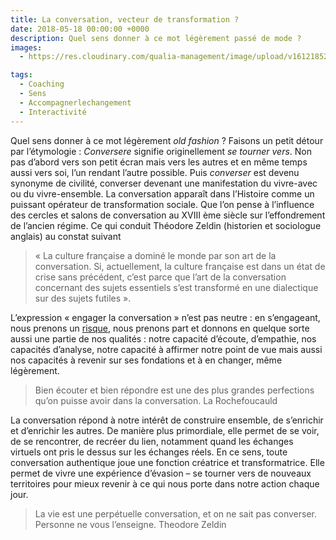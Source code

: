 ```yaml
---
title: La conversation, vecteur de transformation ?
date: 2018-05-18 00:00:00 +0000
description: Quel sens donner à ce mot légèrement passé de mode ?
images:
  - https://res.cloudinary.com/qualia-management/image/upload/v1612185239/tdf/joshua-ness-225844-unsplash_bsnekj.jpg

tags:
  - Coaching
  - Sens
  - Accompagnerlechangement
  - Interactivité
---
```


Quel sens donner à ce mot légèrement _old fashion_ ? Faisons un petit détour par l’étymologie : _Conversere_ signifie originellement _se tourner vers_. Non pas d’abord vers son petit écran mais vers les autres et en même temps aussi vers soi, l’un rendant l’autre possible. Puis _converser_ est devenu synonyme de civilité, converser devenant une manifestation du vivre-avec ou du vivre-ensemble. La conversation apparaît dans l’Histoire comme un puissant opérateur de transformation sociale. Que l’on pense à l’influence des cercles et salons de conversation au XVIII ème siècle sur l’effondrement de l’ancien régime. Ce qui conduit Théodore Zeldin (historien et sociologue anglais) au constat suivant

> « La culture française a dominé le monde par son art de la conversation. Si, actuellement, la culture française est dans un état de crise sans précédent, c’est parce que l’art de la conversation concernant des sujets essentiels s’est transformé en une dialectique sur des sujets futiles ».

L’expression « engager la conversation » n’est pas neutre : en s’engageant, nous prenons un [risque](http://www.cafe-philo.paris/www/?p=144 "Agir dans l’incertitude ou l’art de discerner les moments opportuns"), nous prenons part et donnons en quelque sorte aussi une partie de nos qualités : notre capacité d’écoute, d’empathie, nos capacités d’analyse, notre capacité à affirmer notre point de vue mais aussi nos capacités à revenir sur ses fondations et à en changer, même légèrement.

> Bien écouter et bien répondre est une des plus grandes perfections qu’on puisse avoir dans la conversation. La Rochefoucauld

La conversation répond à notre intérêt de construire ensemble, de s’enrichir et d’enrichir les autres. De manière plus primordiale, elle permet de se voir, de se rencontrer, de recréer du lien, notamment quand les échanges virtuels ont pris le dessus sur les échanges réels. En ce sens, toute conversation authentique joue une fonction créatrice et transformatrice. Elle permet de vivre une expérience d’évasion – se tourner vers de nouveaux territoires pour mieux revenir à ce qui nous porte dans notre action chaque jour.

> La vie est une perpétuelle conversation, et on ne sait pas converser. Personne ne vous l’enseigne. Theodore Zeldin

